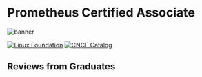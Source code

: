 # Prometheus Certified Associate

![banner](https://www.cncf.io/wp-content/uploads/2022/05/Banner_Prometheus.png)

[![Linux Foundation](https://img.shields.io/badge/LF-Catalog-003778.svg?logo=linuxfoundation)](https://training.linuxfoundation.org/certification/prometheus-certified-associate/)
[![CNCF Catalog](https://img.shields.io/badge/CNCF-Catalog-231F20.svg?logo=cncf)](https://www.cncf.io/training/certification/pca/)

## Reviews from Graduates
